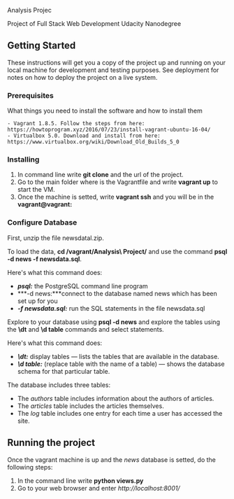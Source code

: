  Analysis Projec

Project of Full Stack Web Development Udacity Nanodegree

## Getting Started

These instructions will get you a copy of the project up and running on your local machine for development and testing purposes. See deployment for notes on how to deploy the project on a live system.

### Prerequisites

What things you need to install the software and how to install them

```
- Vagrant 1.8.5. Follow the steps from here: https://howtoprogram.xyz/2016/07/23/install-vagrant-ubuntu-16-04/
- Virtualbox 5.0. Download and install from here: https://www.virtualbox.org/wiki/Download_Old_Builds_5_0

```

### Installing

1. In command line write **git clone** and the url of the project.
2. Go to the main folder where is the Vagrantfile and write **vagrant up** to start the VM.
3. Once the machine is setted, write **vagrant ssh** and you will be in the **vagrant@vagrant:**


### Configure Database

First, unzip the file newsdatal.zip.

To load the data, **cd /vagrant/Analysis\ Project/** and use the command **psql -d news -f newsdata.sql**.

Here's what this command does:

* ***psql:*** the PostgreSQL command line program
* ***-d news:***connect to the database named news which has been set up for you
* ***-f newsdata.sql:*** run the SQL statements in the file newsdata.sql

Explore to your database using **psql -d news** and explore the tables using the **\dt** and **\d table** commands and select statements.

Here's what this command does:

* ***\dt:*** display tables — lists the tables that are available in the database.
* ***\d table:*** (replace table with the name of a table) — shows the database schema for that particular table.

The database includes three tables:

* The *authors* table includes information about the authors of articles.
* The *articles* table includes the articles themselves.
* The *log* table includes one entry for each time a user has accessed the site.

## Running the project

Once the vagrant machine is up and the *news* database is setted, do the following steps:

1. In the command line write **python views.py** 
2. Go to your web browser and enter *http://localhost:8001/*


